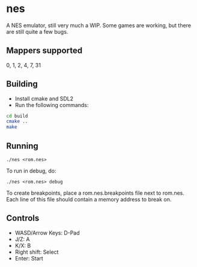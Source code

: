 # nes

A NES emulator, still very much a WIP. Some games are working, but there are still quite a few bugs.

## Mappers supported

0, 1, 2, 4, 7, 31

## Building

* Install cmake and SDL2
* Run the following commands:

```bash
cd build
cmake ..
make
```

## Running

    ./nes <rom.nes>

To run in debug, do:

    ./nes <rom.nes> debug

To create breakpoints, place a rom.nes.breakpoints file next to rom.nes. Each line of this file should contain a memory address to break on.

## Controls

* WASD/Arrow Keys: D-Pad
* J/Z: A
* K/X: B
* Right shift: Select
* Enter: Start
